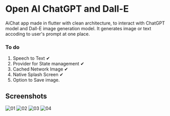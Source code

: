 # Open AI ChatGPT and Dall-E

AiChat app made in flutter with clean architecture, to interact with ChatGPT model and Dall-E image generation model. It generates image or text accoding to user's prompt at one place. 

### To do
1. Speech to Text ✔
2. Provider for State management ✔
3. Cached Network Image ✔
4. Native Splash Screen ✔
5. Option to Save image.

## Screenshots

![01](https://github.com/yogeshkaremore3/AIChat_Assistant-Flutter/assets/107833885/ce848f2e-5d7b-492b-b01f-2db1c7064b45)
![02](https://user-images.githubusercontent.com/16263958/230384031-ee33355e-a4f3-4432-8a92-b19a02e30dbf.png)
![03](https://user-images.githubusercontent.com/16263958/230384038-e30bcd66-f40c-4067-8f4f-ac1b06c7335a.png)
![04](https://user-images.githubusercontent.com/16263958/230384045-46607ec7-d519-4ff1-a856-1e614678bf17.png)
